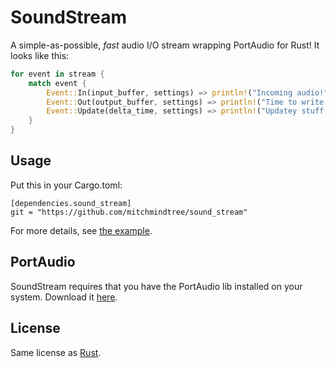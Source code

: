 
SoundStream
===========

A simple-as-possible, *fast* audio I/O stream wrapping PortAudio for Rust! It looks like this:

```Rust
for event in stream {
    match event {
        Event::In(input_buffer, settings) => println!("Incoming audio!"),
        Event::Out(output_buffer, settings) => println!("Time to write to output!"),
        Event::Update(delta_time, settings) => println!("Updatey stuff here."),
    }
}
```


Usage
-----

Put this in your Cargo.toml:

```
[dependencies.sound_stream]
git = "https://github.com/mitchmindtree/sound_stream"
```

For more details, see [the example](https://github.com/mitchmindtree/sound_stream/blob/master/examples/test.rs#L1).

PortAudio
---------

SoundStream requires that you have the PortAudio lib installed on your system. Download it [here](http://www.portaudio.com/download.html).

License
-------

Same license as [Rust](https://github.com/rust-lang/rust).

